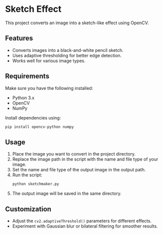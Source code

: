 # Sketch Effect

This project converts an image into a sketch-like effect using OpenCV.

## Features
- Converts images into a black-and-white pencil sketch.
- Uses adaptive thresholding for better edge detection.
- Works well for various image types.

## Requirements
Make sure you have the following installed:

- Python 3.x
- OpenCV
- NumPy

Install dependencies using:
```sh
pip install opencv-python numpy
```

## Usage
1. Place the image you want to convert in the project directory.
2. Replace the image path in the script with the name and file type of your image.
3. Set the name and file type of the output image in the output path.
4. Run the script:
   ```sh
   python sketchmaker.py
   ```
5. The output image will be saved in the same directory.

   
## Customization
- Adjust the `cv2.adaptiveThreshold()` parameters for different effects.
- Experiment with Gaussian blur or bilateral filtering for smoother results.

